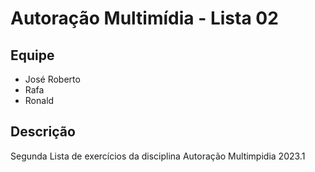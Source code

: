 # Autoração Multimídia - Lista 02

## Equipe

- José Roberto
- Rafa
- Ronald

## Descrição
Segunda Lista de exercícios da disciplina Autoração Multimpidia 2023.1
